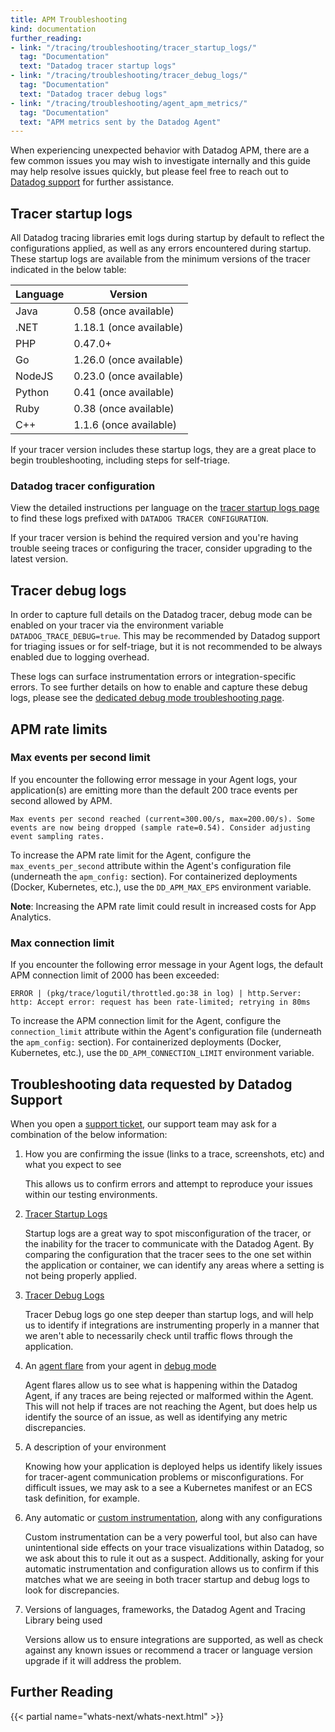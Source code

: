 ```yaml
---
title: APM Troubleshooting
kind: documentation
further_reading:
- link: "/tracing/troubleshooting/tracer_startup_logs/"
  tag: "Documentation"
  text: "Datadog tracer startup logs"
- link: "/tracing/troubleshooting/tracer_debug_logs/"
  tag: "Documentation"
  text: "Datadog tracer debug logs"
- link: "/tracing/troubleshooting/agent_apm_metrics/"
  tag: "Documentation"
  text: "APM metrics sent by the Datadog Agent"
---
```


When experiencing unexpected behavior with Datadog APM, there are a few common issues you may wish to investigate internally and this guide may help resolve issues quickly, but please feel free to reach out to [Datadog support][1] for further assistance.

## Tracer startup logs

All Datadog tracing libraries emit logs during startup by default to reflect the configurations applied, as well as any errors encountered during startup.  These startup logs are available from the minimum versions of the tracer indicated in the below table:

| Language | Version |
|----------|---------|
| Java    |  0.58 (once available)  |
| .NET | 1.18.1 (once available)  |
| PHP | 0.47.0+  |
| Go | 1.26.0 (once available)  |
| NodeJS | 0.23.0 (once available)  |
| Python | 0.41 (once available)  |
| Ruby | 0.38 (once available)  |
| C++ | 1.1.6 (once available)  |

If your tracer version includes these startup logs, they are a great place to begin troubleshooting, including steps for self-triage.

### Datadog tracer configuration

View the detailed instructions per language on the [tracer startup logs page][2] to find these logs prefixed with `DATADOG TRACER CONFIGURATION`.

If your tracer version is behind the required version and you're having trouble seeing traces or configuring the tracer, consider upgrading to the latest version.

## Tracer debug logs

In order to capture full details on the Datadog tracer, debug mode can be enabled on your tracer via the environment variable `DATADOG_TRACE_DEBUG=true`.  This may be recommended by Datadog support for triaging issues or for self-triage, but it is not recommended to be always enabled due to logging overhead.

These logs can surface instrumentation errors or integration-specific errors.  To see further details on how to enable and capture these debug logs, please see the [dedicated debug mode troubleshooting page][3].

## APM rate limits

### Max events per second limit

If you encounter the following error message in your Agent logs, your application(s) are emitting more than the default 200 trace events per second allowed by APM.

```
Max events per second reached (current=300.00/s, max=200.00/s). Some events are now being dropped (sample rate=0.54). Consider adjusting event sampling rates.

```


To increase the APM rate limit for the Agent, configure the `max_events_per_second` attribute within the Agent's configuration file (underneath the `apm_config:` section). For containerized deployments (Docker, Kubernetes, etc.), use the `DD_APM_MAX_EPS` environment variable.

**Note**: Increasing the APM rate limit could result in increased costs for App Analytics.


### Max connection limit

If you encounter the following error message in your Agent logs, the default APM connection limit of 2000 has been exceeded:

```
ERROR | (pkg/trace/logutil/throttled.go:38 in log) | http.Server: http: Accept error: request has been rate-limited; retrying in 80ms
```


To increase the APM connection limit for the Agent, configure the `connection_limit` attribute within the Agent's configuration file (underneath the `apm_config:` section). For containerized deployments (Docker, Kubernetes, etc.), use the `DD_APM_CONNECTION_LIMIT` environment variable.

## Troubleshooting data requested by Datadog Support

When you open a [support ticket][1], our support team may ask for a combination of the below information:

1. How you are confirming the issue (links to a trace, screenshots, etc) and what you expect to see

    This allows us to confirm errors and attempt to reproduce your issues within our testing environments.

1. [Tracer Startup Logs](#tracer-startup-logs)

    Startup logs are a great way to spot misconfiguration of the tracer, or the inability for the tracer to communicate with the Datadog Agent.  By comparing the configuration that the tracer sees to the one set within the application or container, we can identify any areas where a setting is not being properly applied.

1. [Tracer Debug Logs](#tracer-debug-logs)

    Tracer Debug logs go one step deeper than startup logs, and will help us to identify if integrations are instrumenting properly in a manner that we aren't able to necessarily check until traffic flows through the application.

1. An [agent flare][4] from your agent in [debug mode][5]

    Agent flares allow us to see what is happening within the Datadog Agent, if any traces are being rejected or malformed within the Agent.  This will not help if traces are not reaching the Agent, but does help us identify the source of an issue, as well as identifying any metric discrepancies.

1. A description of your environment

    Knowing how your application is deployed helps us identify likely issues for tracer-agent communication problems or misconfigurations.  For difficult issues, we may ask to a see a Kubernetes manifest or an ECS task definition, for example.

1. Any automatic or [custom instrumentation][6], along with any configurations

    Custom instrumentation can be a very powerful tool, but also can have unintentional side effects on your trace visualizations within Datadog, so we ask about this to rule it out as a suspect.  Additionally, asking for your automatic instrumentation and configuration allows us to confirm if this matches what we are seeing in both tracer startup and debug logs to look for discrepancies.

1. Versions of languages, frameworks, the Datadog Agent and Tracing Library being used

    Versions allow us to ensure integrations are supported, as well as check against any known issues or recommend a tracer or language version upgrade if it will address the problem.

## Further Reading

{{< partial name="whats-next/whats-next.html" >}}

[1]: /help/
[2]: /tracing/troubleshooting/tracer_startup_logs/
[3]: /tracing/troubleshooting/tracer_debug_logs/
[4]: /agent/troubleshooting/#send-a-flare
[5]: /agent/troubleshooting/debug_mode/?tab=agentv6v7
[6]: /tracing/custom_instrumentation/
